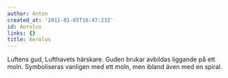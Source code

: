```yaml
---
author: Anton
created_at: '2011-01-05T16:47:23Z'
id: Aerolus
links: {}
title: Aerolus
---
```


Luftens gud, Lufthavets härskare. Guden brukar avbildas liggande på ett moln. Symboliseras vanligen
med ett moln, men ibland även med en spiral.
